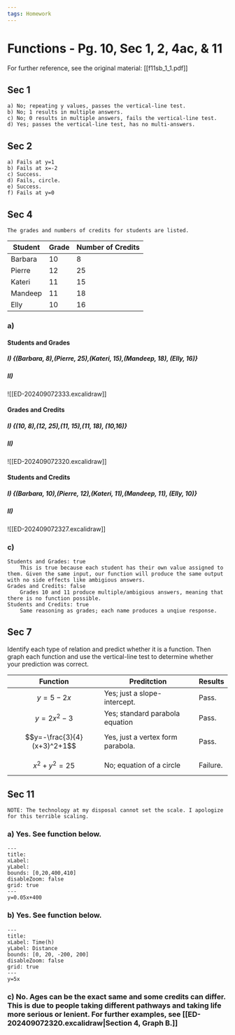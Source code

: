 ```yaml
---
tags: Homework
---
```

# Functions - Pg. 10, Sec 1, 2, 4ac, & 11

For further reference, see the original material: [[f11sb_1_1.pdf]]
## Sec 1
	a) No; repeating y values, passes the vertical-line test.
	b) No; 1 results in multiple answers.
	c) No; 0 results in multiple answers, fails the vertical-line test.
	d) Yes; passes the vertical-line test, has no multi-answers.
## Sec 2
	a) Fails at y=1
	b) Fails at x=-2
	c) Success.
	d) Fails, circle.
	e) Success.
	f) Fails at y=0
## Sec 4
	The grades and numbers of credits for students are listed.

| Student     | Grade | Number of Credits |
| ----------- | ----- | ----------------- |
| Barbara<br> | 10    | 8                 |
| Pierre      | 12    | 25                |
| Kateri      | 11    | 15                |
| Mandeep     | 11    | 18                |
| Elly        | 10    | 16                |
### a) 
#### Students and Grades
##### I) {(Barbara, 8),(Pierre, 25),(Kateri, 15),(Mandeep, 18), (Elly, 16)}
##### II) 
![[ED-202409072333.excalidraw]]
#### Grades and Credits
##### I) {(10, 8),(12, 25),(11, 15),(11, 18), (10,16)}

##### II) 
![[ED-202409072320.excalidraw]]
#### Students and Credits
##### I) {(Barbara, 10),(Pierre, 12),(Kateri, 11),(Mandeep, 11), (Elly, 10)}
##### II) 
![[ED-202409072327.excalidraw]]


### c)
	Students and Grades: true
		This is true because each student has their own value assigned to them. Given the same input, our function will produce the same output with no side effects like ambigious answers.
	Grades and Credits: false
		Grades 10 and 11 produce multiple/ambigious answers, meaning that there is no function possible.
	Students and Credits: true
		Same reasoning as grades; each name produces a unqiue response.

## Sec 7
Identify each type of relation and predict whether it is a function. Then graph each function and use the vertical-line test to determine whether your prediction was correct.

| Function                    | Preditction                       | Results  |
| --------------------------- | --------------------------------- | -------- |
| $$y = 5-2x$$                | Yes; just a slope-intercept.      | Pass.    |
| $$y=2x^2-3$$                | Yes; standard parabola equation   | Pass.    |
| $$y=-\frac{3}{4}(x+3)^2+1$$ | Yes, just a vertex form parabola. | Pass.    |
| $$x^2+y^2 = 25$$            | No; equation of a circle          | Failure. |

## Sec 11
	NOTE: The technology at my disposal cannot set the scale. I apologize for this terrible scaling.
### a) Yes. See function below.

```functionplot
---
title: 
xLabel: 
yLabel: 
bounds: [0,20,400,410]
disableZoom: false
grid: true
---
y=0.05x+400
```
### b) Yes. See function below.
```functionplot
---
title: 
xLabel: Time(h)
yLabel: Distance
bounds: [0, 20, -200, 200]
disableZoom: false
grid: true
---
y=5x
```

### c) No. Ages can be the exact same and some credits can differ. This is due to people taking different pathways and taking life more serious or lenient. For further examples, see [[ED-202409072320.excalidraw|Section 4, Graph B.]]
